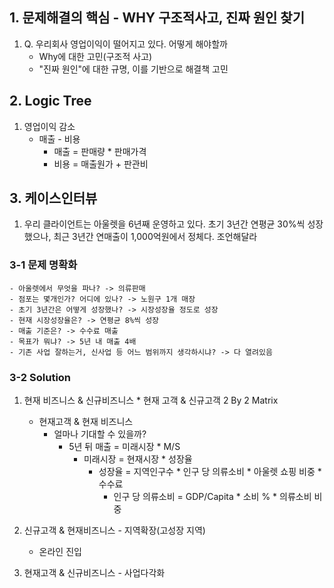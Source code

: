 ## 1. 문제해결의 핵심 - WHY 구조적사고, 진짜 원인 찾기

1. Q. 우리회사 영업이익이 떨어지고 있다. 어떻게 해야할까
    - Why에 대한 고민(구조적 사고)
    - "진짜 원인"에 대한 규명, 이를 기반으로 해결책 고민

## 2. Logic Tree

1. 영업이익 감소
    - 매출 - 비용
        - 매출 = 판매량 * 판매가격
        - 비용 = 매출원가 + 판관비

## 3. 케이스인터뷰

1. 우리 클라이언트는 아울렛을 6년째 운영하고 있다. 초기 3년간 연평균 30%씩 성장했으나, 최근 3년간 연매출이 1,000억원에서 정체다. 조언해달라

### 3-1 문제 명확화
    - 아울렛에서 무엇을 파나? -> 의류판매
    - 점포는 몇개인가? 어디에 있나? -> 노원구 1개 매장
    - 초기 3년간은 어떻게 성장했나? -> 시장성장율 정도로 성장
    - 현재 시장성장율은? -> 연평균 8%씩 성장
    - 매출 기준은? -> 수수료 매출
    - 목표가 뭐냐? -> 5년 내 매출 4배
    - 기존 사업 잘하는거, 신사업 등 어느 범위까지 생각하시냐? -> 다 열려있음

### 3-2 Solution
1. 현재 비즈니스 & 신규비즈니스 * 현재 고객 & 신규고객 2 By 2 Matrix
    - 현재고객 & 현재 비즈니스 
        - 얼마나 기대할 수 있을까? 
            - 5년 뒤 매출 = 미래시장 * M/S
                - 미래시장 = 현재시장 * 성장율
                    - 성장율 = 지역인구수 * 인구 당 의류소비 * 아울렛 쇼핑 비중 * 수수료
                        - 인구 당 의류소비 = GDP/Capita * 소비 % * 의류소비 비중 

2. 신규고객 & 현재비즈니스 - 지역확장(고성장 지역)
    - 온라인 진입

3. 현재고객 & 신규비즈니스 - 사업다각화
